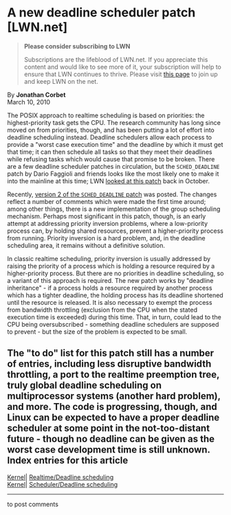 # A new deadline scheduler patch [LWN.net]

> **Please consider subscribing to LWN**
> 
> Subscriptions are the lifeblood of LWN.net. If you appreciate this content and would like to see more of it, your subscription will help to ensure that LWN continues to thrive. Please visit [this page](/Promo/nst-nag1/subscribe) to join up and keep LWN on the net. 

By **Jonathan Corbet**  
March 10, 2010 

The POSIX approach to realtime scheduling is based on priorities: the highest-priority task gets the CPU. The research community has long since moved on from priorities, though, and has been putting a lot of effort into deadline scheduling instead. Deadline schedulers allow each process to provide a "worst case execution time" and the deadline by which it must get that time; it can then schedule all tasks so that they meet their deadlines while refusing tasks which would cause that promise to be broken. There are a few deadline scheduler patches in circulation, but the `SCHED_DEADLINE` patch by Dario Faggioli and friends looks like the most likely one to make it into the mainline at this time; LWN [looked at this patch](http://lwn.net/Articles/356576/) back in October. 

Recently, [version 2 of the `SCHED_DEADLINE` patch](http://lwn.net/Articles/376502/) was posted. The changes reflect a number of comments which were made the first time around; among other things, there is a new implementation of the group scheduling mechanism. Perhaps most significant in this patch, though, is an early attempt at addressing priority inversion problems, where a low-priority process can, by holding shared resources, prevent a higher-priority process from running. Priority inversion is a hard problem, and, in the deadline scheduling area, it remains without a definitive solution. 

In classic realtime scheduling, priority inversion is usually addressed by raising the priority of a process which is holding a resource required by a higher-priority process. But there are no priorities in deadline scheduling, so a variant of this approach is required. The new patch works by "deadline inheritance" - if a process holds a resource required by another process which has a tighter deadline, the holding process has its deadline shortened until the resource is released. It is also necessary to exempt the process from bandwidth throttling (exclusion from the CPU when the stated execution time is exceeded) during this time. That, in turn, could lead to the CPU being oversubscribed - something deadline schedulers are supposed to prevent - but the size of the problem is expected to be small. 

The "to do" list for this patch still has a number of entries, including less disruptive bandwidth throttling, a port to the realtime preemption tree, truly global deadline scheduling on multiprocessor systems (another hard problem), and more. The code is progressing, though, and Linux can be expected to have a proper deadline scheduler at some point in the not-too-distant future - though no deadline can be given as the worst case development time is still unknown.  
Index entries for this article  
---  
[Kernel](/Kernel/Index)| [Realtime/Deadline scheduling](/Kernel/Index#Realtime-Deadline_scheduling)  
[Kernel](/Kernel/Index)| [Scheduler/Deadline scheduling](/Kernel/Index#Scheduler-Deadline_scheduling)  
  


* * *

to post comments 
